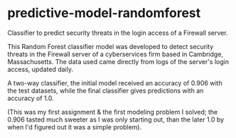 # predictive-model-randomforest
Classifier to predict security threats in the login access of a Firewall server.

This Random Forest classifier model was developed to detect security threats in the Firewall server of a cyberservices firm based in Cambridge, Massachusetts. The data used came directly from logs of the server's login access, updated daily.

A two-way classifier, the initial model received an accuracy of 0.906 with the test datasets, while the final classifier gives predictions with an accuracy of 1.0. 

(This was my first assignment & the first modeling problem I solved; the 0.906 tasted much sweeter as I was only starting out, than the later 1.0 by when I'd figured out it was a simple problem).
